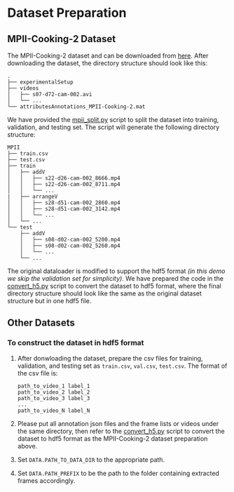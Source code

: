 # Dataset Preparation

## MPII-Cooking-2 Dataset
The MPII-Cooking-2 dataset and can be downloaded from [here](https://www.mpi-inf.mpg.de/de/departments/computer-vision-and-machine-learning/research/human-activity-recognition/mpii-cooking-2-dataset). After downloading the dataset, the directory structure should look like this:
```
.
├── experimentalSetup
├── videos
│   ├── s07-d72-cam-002.avi
│   └── ...
└── attributesAnnotations_MPII-Cooking-2.mat
```
We have provided the [mpii_split.py](./mpii_split.py) script to split the dataset into training, validation, and testing set. The script will generate the following directory structure:

```
MPII
├── train.csv
├── test.csv
├── train
│   ├── addV
│   │   ├── s22-d26-cam-002_8666.mp4
│   │   ├── s22-d26-cam-002_8711.mp4
│   │   └── ...
|   ├── arrangeV
│   │   ├── s28-d51-cam-002_2860.mp4
│   │   ├── s28-d51-cam-002_3142.mp4
│   │   └── ...
│   └── ...
└── test
    ├── addV
    │   ├── s08-d02-cam-002_5200.mp4
    │   ├── s08-d02-cam-002_5260.mp4
    │   └── ...
    └── ...
```

The original dataloader is modified to support the hdf5 format *(in this demo we skip the validation set for simplicity)*. We have prepared the code in the [convert_h5.py](../../tools/convert_h5.py) script to convert the dataset to hdf5 format, where the final directory structure should look like the same as the original dataset structure but in one hdf5 file.



## Other Datasets
### To construct the dataset in hdf5 format 
1. After donwloading the dataset, prepare the csv files for training, validation, and testing set as `train.csv`, `val.csv`, `test.csv`. The format of the csv file is:

    ```
    path_to_video_1 label_1
    path_to_video_2 label_2
    path_to_video_3 label_3
    ...
    path_to_video_N label_N
    ```

2. Please put all annotation json files and the frame lists or videos under the same directory, then refer to the [convert_h5.py](../../tools/convert_h5.py) script to convert the dataset to hdf5 format as the MPII-Cooking-2 dataset preparation above.

3. Set `DATA.PATH_TO_DATA_DIR` to the appropriate path. 

4. Set `DATA.PATH_PREFIX` to be the path to the folder containing extracted frames accordingly.